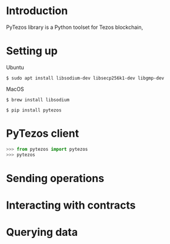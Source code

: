 # Introduction

PyTezos library is a Python toolset for Tezos blockchain,

# Setting up

Ubuntu
```
$ sudo apt install libsodium-dev libsecp256k1-dev libgmp-dev
```

MacOS
```
$ brew install libsodium
```


```
$ pip install pytezos
```

# PyTezos client

```python
>>> from pytezos import pytezos
>>> pytezos

```

# Sending operations

# Interacting with contracts

# Querying data
